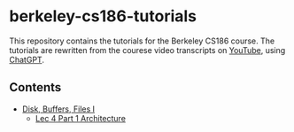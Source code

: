# berkeley-cs186-tutorials

This repository contains the tutorials for the Berkeley CS186 course. The tutorials are rewritten from the courese video transcripts on [YouTube](https://www.youtube.com/@CS186Berkeley), using [ChatGPT](https://openai.com/blog/chatgpt).

## Contents

- [Disk, Buffers, Files I](./contents/Disks%2C%20Files%20and%20Buffers%20I%20(Lecture%204)/)
    - [Lec 4 Part 1 Architecture](./contents/Disks%2C%20Files%20and%20Buffers%20I%20(Lecture%204)/Lec%204%20Part%201%20Architecture.md)